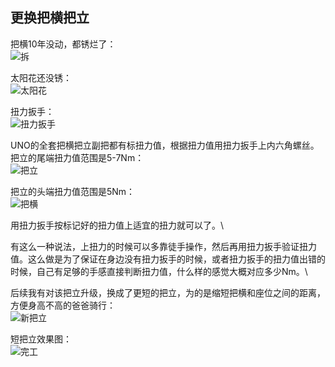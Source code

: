 ## 更换把横把立
把横10年没动，都锈烂了：\
![拆](../images/0-维修自行车/08-更换把横把立/拆.webp)

太阳花还没锈：\
![太阳花](../images/0-维修自行车/08-更换把横把立/太阳花.webp)

扭力扳手：\
![扭力扳手](../images/0-维修自行车/08-更换把横把立/扭力扳手.webp)

UNO的全套把横把立副把都有标扭力值，根据扭力值用扭力扳手上内六角螺丝。把立的尾端扭力值范围是5-7Nm：\
![把立](../images/0-维修自行车/08-更换把横把立/把立.webp)

把立的头端扭力值范围是5Nm：\
![把横](../images/0-维修自行车/08-更换把横把立/把横.webp)

用扭力扳手按标记好的扭力值上适宜的扭力就可以了。\

有这么一种说法，上扭力的时候可以多靠徒手操作，然后再用扭力扳手验证扭力值。这么做是为了保证在身边没有扭力扳手的时候，或者扭力扳手的扭力值出错的时候，自己有足够的手感直接判断扭力值，什么样的感觉大概对应多少Nm。\

后续我有对该把立升级，换成了更短的把立，为的是缩短把横和座位之间的距离，方便身高不高的爸爸骑行：\
![新把立](../images/0-维修自行车/08-更换把横把立/新把立.webp)

短把立效果图：\
![完工](../images/0-维修自行车/08-更换把横把立/完工.webp)